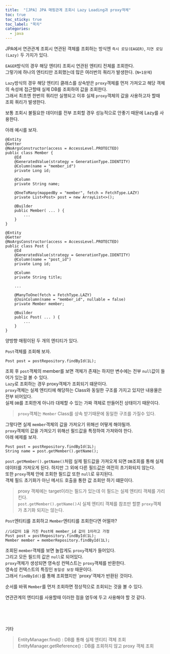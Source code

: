 ```yaml
---
title:  "[JPA] JPA 매핑관계 조회시 Lazy Loading과 proxy객체"
toc: true
toc_sticky: true
toc_label: "목차"
categories:
  - java
---
```


JPA에서 연관관계 조회시 연관된 객체를 조회하는 방식엔 `즉시 로딩(EAGER)`, `지연 로딩(Lazy)` 두 가지가 있다.  
  
`EAGER`방식의 경우 해당 엔티티 조회시 연관된 엔티티 전체를 조회한다.  
그렇기에 하나의 엔티티만 조회했는데 많은 여러번의 쿼리가 발생한다. (`N+1문제`)  
  
`Lazy`방식의 경우 해당 엔티티 클래스를 상속받은 `proxy`객체를 먼저 가져오고 해당 객체의 속성에 접근할때 실제 DB를 조회하여 값을 조회한다.  
그래서 최초엔 한번의 쿼리만 실행되고 이후 실제 `proxy`객체의 값을 사용하고자 할때 조회 쿼리가 발생한다.  
  
보통 조회시 불필요한 데이터를 전부 조회할 경우 성능적으로 안좋기 때문에 Lazy를 사용한다.  
  
아래 예시를 보자.  
```
@Entity
@Getter
@NoArgsConstructor(access = AccessLevel.PROTECTED)
public class Member {
    @Id
    @GeneratedValue(strategy = GenerationType.IDENTITY)
    @Column(name = "member_id")
    private Long id;

    @Column
    private String name;

    @OneToMany(mappedBy = "member", fetch = FetchType.LAZY)
    private List<Post> post = new ArrayList<>();

    @Builder
    public Member( ... ) {
        ...
    }
}

@Entity
@Getter
@NoArgsConstructor(access = AccessLevel.PROTECTED)
public class Post {
    @Id
    @GeneratedValue(strategy = GenerationType.IDENTITY)
    @Column(name = "post_id")
    private Long id;

    @Column
    private String title;

    ...

    @ManyToOne(fetch = FetchType.LAZY)
    @JoinColumn(name = "member_id", nullable = false)
    private Member member;

    @Builder
    public Post( ... ) {
        ...
    }
}
```  
양방향 매핑이된 두 개의 엔티티가 있다.  

`Post`객체를 조회해 보자.
```
Post post = postRepository.findById(1L);
```  
조회 후 `post`객체의 member를 보면 객체가 존재는 하지만 변수에는 전부 `null`값이 들어가 있는걸 볼 수 있다.  
`Lazy`로 조회하는 경우 proxy객체가 조회되기 떄문이다.  
`proxy`객체는 실제 엔티티에 해당하는 Class와 동일한 구조를 가지고 있지만 내용물은 전부 비어있다.  
실제 `DB`를 조회한게 아니라 대체할 수 있는 가짜 객체로 만들어진 상태이기 때문이다.
>`proxy`객체는 `Member` Class를 상속 받기때문에 동일한 구조를 가질수 있다.  
  
그렇다면 실제 `member`객체의 값을 가져오기 위해선 어떻게 해야될까.  
`proxy`객체의 값을 가져오기 위해선 필드값을 특정하여 가져와야 한다.  
아래 예제를 보자.  
```
Post post = postRepository.findById(1L);
String name = post.getMember().getName();
```  
`post.getMember().getName()`처럼 실제 필드값을 가져오게 되면 `DB`조회를 통해 실제 데이터를 가져오게 된다.
하지만 그 외에 다른 필드값은 여전히 초기화되지 않는다.  
또한 `proxy`객체 안에 조회한 필드값 또한 `null`로 유지된다.  
객체 필드 초기화가 아닌 메서드 호출을 통한 값 조회만 하기 떄문이다.  
> proxy 객체에는 target이라는 필드가 있는데 이 필드는 실제 엔티티 객체를 가리킨다.  
> `post.getMember().getName()`시 실제 엔티티 객체를 참조만 할뿐 `proxy`객체가 초기화 되지는 않는다.  
  
`Post`엔티티를 조회하고 `Member`엔티티를 조회한다면 어떨까?
```
//id값이 1을 가진 Post에 member_id 값이 1이라고 가정
Post post = postRepository.findById(1L);
Member member = memberRepository.findById(1L);
```
조회된 `member`객체를 보면 놀랍게도 `proxy`객체가 들어있다.  
그리고 모든 필드의 값은 `null`로 되어있다.  
`proxy`객체가 생성되면 영속성 컨텍스트는 `proxy`객체를 반환한다.  
영속성 컨텍스트의 특징인 `동일성 보장` 때문이다.  
그래서 `findById()`를 통해 조회했지만 `proxy'객체가 반환된 것이다.  
  
순서를 바꿔 `Member`를 먼저 조회하면 정상적으로 조회되는 것을 볼 수 있다.  
  
연관관계의 엔티티를 사용할때 이러한 점을 염두에 두고 사용해야 할 것 같다.  
  
<br/><br/><br/>
  
기타  
> EntityManager.find() : DB를 통해 실제 엔티티 객체 조회  
> EntityManager.getReference() : DB를 조회하지 않고 proxy 객체 조회  
  
